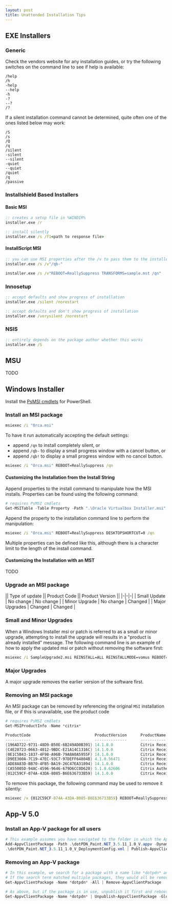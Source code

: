 ```yaml
---
layout: post
title: Unattended Installation Tips
---
```


## EXE Installers
### Generic
Check the vendors website for any installation guides, or try the following switches on the command line to see if help is available:

~~~~
/help
/h
-help
--help
-h
-?
--?
/?
~~~~
 
If a silent installation command cannot be determined, quite often one of the ones listed below may work:

~~~~
/S
/s
/Q
/q
/silent
-silent
--silent
-quiet
--quiet
/quiet
/q
/passive
~~~~

### Installshield Based Installers
#### Basic MSI

~~~~ bat
:: creates a setup file in %WINDIR%
installer.exe /r

:: install silently 
installer.exe /s /f1<path to response file>
~~~~

#### InstallScript MSI 
~~~~ bat
:: you can use MSI properties after the /v to pass them to the installer
installer.exe /s /v"/qb-"

installer.exe /s /v"REBOOT=ReallySuppress TRANSFORMS=sample.mst /qn"
~~~~

### Innosetup
~~~~ bat
:: accept defaults and show progress of installation
installer.exe /silent /norestart

:: accept defaults and don't show progress of installation
installer.exe /verysilent /norestart
~~~~

### NSIS
~~~~ bat
:: entirely depends on the package author whether this works
installer.exe /S
~~~~

## MSU
TODO

## Windows Installer
Install the [PsMSI cmdlets](https://psmsi.codeplex.com/) for PowerShell.

### Install an MSI package
~~~~ bat
msiexec /i "Orca.msi"
~~~~

To have it run automatically accepting the default settings:

* append `/qn` to install completely silent, or
* append `/qb-` to display a small progress window with a cancel button, or
* append `/qb!` to display a small progress window with no cancel button.

~~~~ bat
msiexec /i "Orca.msi" REBOOT=ReallySuppress /qn
~~~~

#### Customizing the Installation from the Install String
Append properties to the install command to manipulate how the MSI installs. Properties can be found using the following command:

~~~~ ps1
# requires PsMSI cmdlets
Get-MSITable -Table Property -Path ".\Oracle Virtualbox Installer.msi" | sort Property
~~~~

Append the property to the installation command line to perform the manipulation:

~~~~ bat
msiexec /i "Orca.msi" REBOOT=ReallySuppress DESKTOPSHORTCUT=0 /qn
~~~~

Multiple properties can be defined like this, although there is a character limit to the length of the install command.

#### Customizing the Installation with an MST
TODO

### Upgrade an MSI package
|| Type of update || Product Code || Product Version ||
|-|-|-|
| Small Update | No change | No change |
| Minor Upgrade | No change | Changed |
| Major Upgrades | Changed | Changed |

### Small and Minor Upgrades
When a Windows Installer msi or patch is referred to as a small or minor upgrade, attempting to install the upgrade will results in a "product is already installed" message. The following command line is an example of how to apply the updated msi or patch without removing the software first: 

~~~~ bat
msiexec /i SampleUpgrade2.msi REINSTALL=ALL REINSTALLMODE=vomus REBOOT=ReallySuppress
~~~~

### Major Upgrades
A major upgrade removes the earlier version of the software first.

### Removing an MSI package
An MSI package can be removed by referencing the original `MSI` installation file, or if this is unavailable, use the product code

~~~~ ps1
# requires PsMSI cmdlets
Get-MSIProductInfo -Name *citrix*

ProductCode                            ProductVersion      ProductName
-----------                            --------------      -----------
{196AD722-9731-48D9-B50E-6B249AD0B391} 14.1.0.0            Citrix Receiver(SSON)
{C4E28723-0663-4012-9BDC-E21A14C1316C} 14.1.0.0            Citrix Receiver (HDX Flash Redirection)
{0E1C5B43-1837-4F98-A96B-79A8A0A5955F} 14.1.0.0            Citrix Receiver(USB)
{D9EE360A-7C19-47EC-93C7-97DEFF64804B} 4.1.0.56471         Citrix Receiver Inside
{ADE8A83D-BB70-4FB5-BA19-26C47EA31894} 14.1.0.0            Citrix Receiver(DV)
{CA55005D-94AC-4596-9646-679D6CC0D620} 5.1.0.62606         Citrix Authentication Manager
{012C59CF-074A-43DA-8085-B6E636733B59} 14.1.0.0            Citrix Receiver(Aero)
~~~~

To remove this package, the following command may be used to remove it silently:

~~~~ bat
msiexec /x {012C59CF-074A-43DA-8085-B6E636733B59} REBOOT=ReallySuppress /qn
~~~~

## App-V 5.0
### Install an App-V package for all users
~~~~ ps1
# This example assumes you have navigated to the folder in which the App-V package resides
Add-AppvClientPackage -Path .\dotPDN_Paint.NET_3.5.11_1.0_V.appv -DynamicDeploymentConfiguration `
.\dotPDN_Paint.NET_3.5.11_1.0_V_DeploymentConfig.xml | Publish-AppvClientPackage -Global
~~~~

### Removing an App-V package
~~~~ ps1
# In this example, we search for a package with a name like *dotpdn* and remove it
# If the search term matched multiple packages, they would all be removed
Get-AppvClientPackage -Name *dotpdn* -All | Remove-AppvClientPackage
~~~~

~~~~ ps1
# As above, but if the package is in use, unpublish it first and reboot or logoff. You can then remove the package
Get-AppvClientPackage -Name *dotpdn* | Unpublish-AppvClientPackage -Global
~~~~
